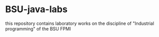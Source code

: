 # BSU-java-labs
this repository contains laboratory works on the discipline of "Industrial programming" of the BSU FPMI
